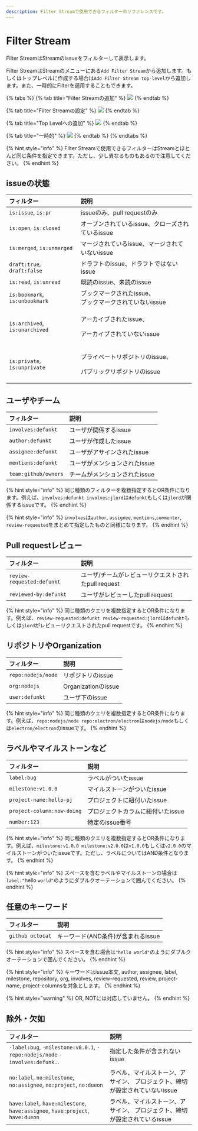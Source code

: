 ```yaml
---
description: Filter Streamで使用できるフィルターのリファレンスです。
---
```


# Filter Stream

Filter StreamはStreamのissueをフィルターして表示します。

Filter StreamはStreamのメニューにある`Add Filter Stream`から追加します。もしくはトップレベルに作成する場合は`Add Filter Stream top-level`から追加します。また、一時的にFilterを適用することもできます。

{% tabs %}
{% tab title="Filter Streamの追加" %}
![](../.gitbook/assets/add-filter-stream.png)
{% endtab %}

{% tab title="Filter Streamの設定" %}
![](../.gitbook/assets/10_filter_stream2.png)
{% endtab %}

{% tab title="Top Levelへの追加" %}
![](../.gitbook/assets/add-filter-stream-top.png)
{% endtab %}

{% tab title="一時的" %}
![](../.gitbook/assets/10_filter_stream4.png)
{% endtab %}
{% endtabs %}

{% hint style="info" %}
Filter Streamで使用できるフィルターはStreamとほとんど同じ条件を指定できます。ただし、少し異なるものもあるので注意してください。
{% endhint %}

## issueの状態 <a id="state"></a>

<table>
  <thead>
    <tr>
      <th style="text-align:left">&#x30D5;&#x30A3;&#x30EB;&#x30BF;&#x30FC;</th>
      <th style="text-align:left">&#x8AAC;&#x660E;</th>
    </tr>
  </thead>
  <tbody>
    <tr>
      <td style="text-align:left"><code>is:issue</code>, <code>is:pr</code>
      </td>
      <td style="text-align:left">issue&#x306E;&#x307F;&#x3001;pull request&#x306E;&#x307F;</td>
    </tr>
    <tr>
      <td style="text-align:left"><code>is:open</code>, <code>is:closed</code>
      </td>
      <td style="text-align:left">&#x30AA;&#x30FC;&#x30D7;&#x30F3;&#x3055;&#x308C;&#x3066;&#x3044;&#x308B;issue&#x3001;&#x30AF;&#x30ED;&#x30FC;&#x30BA;&#x3055;&#x308C;&#x3066;&#x3044;&#x308B;issue</td>
    </tr>
    <tr>
      <td style="text-align:left"><code>is:merged</code>, <code>is:unmerged</code>
      </td>
      <td style="text-align:left">&#x30DE;&#x30FC;&#x30B8;&#x3055;&#x308C;&#x3066;&#x3044;&#x308B;issue&#x3001;&#x30DE;&#x30FC;&#x30B8;&#x3055;&#x308C;&#x3066;&#x3044;&#x306A;&#x3044;issue</td>
    </tr>
    <tr>
      <td style="text-align:left"><code>draft:true</code>, <code>draft:false</code>
      </td>
      <td style="text-align:left">&#x30C9;&#x30E9;&#x30D5;&#x30C8;&#x306E;issue&#x3001;&#x30C9;&#x30E9;&#x30D5;&#x30C8;&#x3067;&#x306F;&#x306A;&#x3044;issue&#x200C;</td>
    </tr>
    <tr>
      <td style="text-align:left"><code>is:read</code>, <code>is:unread</code>
      </td>
      <td style="text-align:left">&#x65E2;&#x8AAD;&#x306E;issue&#x3001;&#x672A;&#x8AAD;&#x306E;issue</td>
    </tr>
    <tr>
      <td style="text-align:left"><code>is:bookmark</code>, <code>is:unbookmark</code>
      </td>
      <td style="text-align:left">&#x30D6;&#x30C3;&#x30AF;&#x30DE;&#x30FC;&#x30AF;&#x3055;&#x308C;&#x305F;issue&#x3001;
        <br
        />&#x30D6;&#x30C3;&#x30AF;&#x30DE;&#x30FC;&#x30AF;&#x3055;&#x308C;&#x3066;&#x3044;&#x306A;&#x3044;issue</td>
    </tr>
    <tr>
      <td style="text-align:left"><code>is:archived</code>, <code>is:unarchived</code>
      </td>
      <td style="text-align:left">
        <p>&#x30A2;&#x30FC;&#x30AB;&#x30A4;&#x30D6;&#x3055;&#x308C;&#x305F;issue&#x3001;</p>
        <p>&#x30A2;&#x30FC;&#x30AB;&#x30A4;&#x30D6;&#x3055;&#x308C;&#x3066;&#x3044;&#x306A;&#x3044;issue</p>
      </td>
    </tr>
    <tr>
      <td style="text-align:left"><code>is:private</code>, <code>is:unprivate</code>
      </td>
      <td style="text-align:left">
        <p>&#x30D7;&#x30E9;&#x30A4;&#x30D9;&#x30FC;&#x30C8;&#x30EA;&#x30DD;&#x30B8;&#x30C8;&#x30EA;&#x306E;issue&#x3001;</p>
        <p>&#x30D1;&#x30D6;&#x30EA;&#x30C3;&#x30AF;&#x30EA;&#x30DD;&#x30B8;&#x30C8;&#x30EA;&#x306E;issue</p>
      </td>
    </tr>
  </tbody>
</table>

## ユーザやチーム <a id="involves"></a>

| フィルター | 説明 |
| :--- | :--- |
| `involves:defunkt` | ユーザが関係するissue |
| `author:defunkt` | ユーザが作成したissue |
| `assignee:defunkt` | ユーザがアサインされたissue |
| `mentions:defunkt` | ユーザがメンションされたissue |
| `team:github/owners` | チームがメンションされたissue |

{% hint style="info" %}
同じ種類のフィルターを複数指定するとOR条件になります。例えば、`involves:defunkt involves:jlord`は`defunkt`もしくは`jlord`が関係するissueです。
{% endhint %}

{% hint style="info" %}
`involves`は`author`, `assignee`, `mentions`,`commenter`, `review-requested`をまとめて指定したものと同様になります。‌
{% endhint %}

## Pull requestレビュー <a id="review"></a>

| フィルター | 説明 |
| :--- | :--- |
| `review-requested:defunkt` | ユーザ/チームがレビューリクエストされたpull request |
| `reviewed-by:defunkt` | ユーザがレビューしたpull request |

{% hint style="info" %}
同じ種類のクエリを複数指定するとOR条件になります。例えば、‌`review-requested:defunkt review-requested:jlord`は`defunkt`もしくは`jlord`がレビューリクエストされたpull requestです。
{% endhint %}

## リポジトリやOrganization <a id="repo"></a>

| フィルター | 説明 |
| :--- | :--- |
| `repo:nodejs/node` | リポジトリのissue |
| `org:nodejs` | Organizationのissue |
| `user:defunkt` | ユーザ下のissue |

{% hint style="info" %}
同じ種類のクエリを複数指定するとOR条件になります。‌例えば、`repo:nodejs/node repo:electron/electron`は`nodejs/node`もしくは`electron/electron`のissueです。
{% endhint %}

## ラベルやマイルストーンなど <a id="label"></a>

| フィルター | 説明 |
| :--- | :--- |
| `label:bug` | ラベルがついたissue |
| `milestone:v1.0.0` | マイルストーンがついたissue |
| `project-name:hello-pj` | プロジェクトに紐付いたissue |
| `project-column:now-doing` | プロジェクトカラムに紐付いたissue |
| `number:123` | 特定のissue番号 |

{% hint style="info" %}
同じ種類のクエリを複数指定するとOR条件になります。例えば、`milestone:v1.0.0 milestone:v2.0.0`は`v1.0.0`もしくは`v2.0.0`のマイルストーンがついたissueです。ただし、ラベルについてはAND条件となります。
{% endhint %}

{% hint style="info" %}
スペースを含むラベルやマイルストーンの場合は`label:"`hello `world"`のようにダブルクオーテーションで囲んでください。‌
{% endhint %}

## 任意のキーワード <a id="keyword"></a>

| フィルター | 説明 |
| :--- | :--- |
| `github octocat` | キーワード\(AND条件\)が含まれるissue |

{% hint style="info" %}
スペースを含む場合は`"hello world"`のようにダブルクオーテーションで囲んでください。
{% endhint %}

{% hint style="info" %}
キーワードはissue本文, author, assignee, label, milestone, repository, org, involves, review-requested, review, project-name, project-columnsを対象とします。
{% endhint %}

{% hint style="warning" %}
OR, NOTには対応していません。
{% endhint %}

## 除外・欠如 <a id="exclude"></a>

| フィルター | 説明 |
| :--- | :--- |
| `-label:bug`, `-milestone:v0.0.1`, `-repo:nodejs/node` `-involves:defunk`... | 指定した条件が含まれないissue |
| `no:label`, `no:milestone`, `no:assignee`, `no:project`, `no:dueon` | ラベル、マイルストーン、アサイン、 プロジェクト、締切が設定されていないissue |
| `have:label`, `have:milestone`, `have:assignee`, `have:project`, `have:dueon` | ラベル、マイルストーン、アサイン、 プロジェクト、締切が設定されているissue |

